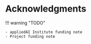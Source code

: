 # Acknowledgments

!!! warning "TODO"

    - appliedAI Institute funding note
    - Project funding note
